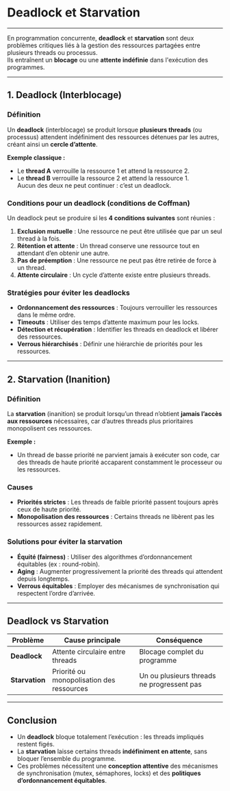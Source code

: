 # Deadlock et Starvation
---

En programmation concurrente, **deadlock** et **starvation** sont deux problèmes critiques liés à la gestion des ressources partagées entre plusieurs threads ou processus.  
Ils entraînent un **blocage** ou une **attente indéfinie** dans l'exécution des programmes.

---

## 1. Deadlock (Interblocage)

### Définition
Un **deadlock** (interblocage) se produit lorsque **plusieurs threads** (ou processus) attendent indéfiniment des ressources détenues par les autres, créant ainsi un **cercle d’attente**.

**Exemple classique :**
- Le **thread A** verrouille la ressource 1 et attend la ressource 2.  
- Le **thread B** verrouille la ressource 2 et attend la ressource 1.  
Aucun des deux ne peut continuer : c’est un deadlock.

### Conditions pour un deadlock (conditions de Coffman)
Un deadlock peut se produire si les **4 conditions suivantes** sont réunies :
1. **Exclusion mutuelle** : Une ressource ne peut être utilisée que par un seul thread à la fois.  
2. **Rétention et attente** : Un thread conserve une ressource tout en attendant d’en obtenir une autre.  
3. **Pas de préemption** : Une ressource ne peut pas être retirée de force à un thread.  
4. **Attente circulaire** : Un cycle d’attente existe entre plusieurs threads.  

### Stratégies pour éviter les deadlocks
- **Ordonnancement des ressources** : Toujours verrouiller les ressources dans le même ordre.  
- **Timeouts** : Utiliser des temps d’attente maximum pour les locks.  
- **Détection et récupération** : Identifier les threads en deadlock et libérer des ressources.  
- **Verrous hiérarchisés** : Définir une hiérarchie de priorités pour les ressources.  

---

## 2. Starvation (Inanition)

### Définition
La **starvation** (inanition) se produit lorsqu’un thread n’obtient **jamais l’accès aux ressources** nécessaires, car d’autres threads plus prioritaires monopolisent ces ressources.

**Exemple :**
- Un thread de basse priorité ne parvient jamais à exécuter son code, car des threads de haute priorité accaparent constamment le processeur ou les ressources.

### Causes
- **Priorités strictes** : Les threads de faible priorité passent toujours après ceux de haute priorité.  
- **Monopolisation des ressources** : Certains threads ne libèrent pas les ressources assez rapidement.  

### Solutions pour éviter la starvation
- **Équité (fairness)** : Utiliser des algorithmes d’ordonnancement équitables (ex : round-robin).  
- **Aging** : Augmenter progressivement la priorité des threads qui attendent depuis longtemps.  
- **Verrous équitables** : Employer des mécanismes de synchronisation qui respectent l’ordre d’arrivée.  

---

## Deadlock vs Starvation

| Problème     | Cause principale               | Conséquence              |
|--------------|-------------------------------|-------------------------|
| **Deadlock** | Attente circulaire entre threads | Blocage complet du programme |
| **Starvation** | Priorité ou monopolisation des ressources | Un ou plusieurs threads ne progressent pas |

---

## Conclusion

- Un **deadlock** bloque totalement l’exécution : les threads impliqués restent figés.  
- La **starvation** laisse certains threads **indéfiniment en attente**, sans bloquer l’ensemble du programme.  
- Ces problèmes nécessitent une **conception attentive** des mécanismes de synchronisation (mutex, sémaphores, locks) et des **politiques d’ordonnancement équitables**.
